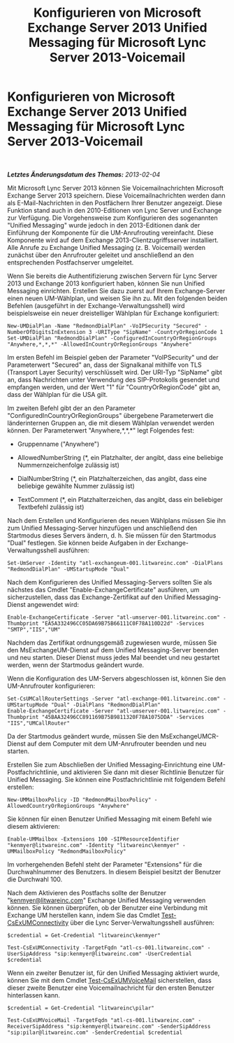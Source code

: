 ﻿---
title: Konfigurieren von Microsoft Exchange Server 2013 Unified Messaging für Microsoft Lync Server 2013-Voicemail
TOCTitle: Konfigurieren von Microsoft Exchange Server 2013 Unified Messaging für Microsoft Lync Server 2013-Voicemail
ms:assetid: 1be9c4f4-fd8e-4d64-9798-f8737b12e2ab
ms:mtpsurl: https://technet.microsoft.com/de-de/library/JJ687983(v=OCS.15)
ms:contentKeyID: 49890646
ms.date: 05/19/2016
mtps_version: v=OCS.15
ms.translationtype: HT
---

# Konfigurieren von Microsoft Exchange Server 2013 Unified Messaging für Microsoft Lync Server 2013-Voicemail

 

_**Letztes Änderungsdatum des Themas:** 2013-02-04_

Mit Microsoft Lync Server 2013 können Sie Voicemailnachrichten Microsoft Exchange Server 2013 speichern. Diese Voicemailnachrichten werden dann als E-Mail-Nachrichten in den Postfächern Ihrer Benutzer angezeigt. Diese Funktion stand auch in den 2010-Editionen von Lync Server und Exchange zur Verfügung. Die Vorgehensweise zum Konfigurieren des sogenannten "Unified Messaging" wurde jedoch in den 2013-Editionen dank der Einführung der Komponente für die UM-Anrufrouting vereinfacht. Diese Komponente wird auf dem Exchange 2013-Clientzugriffsserver installiert. Alle Anrufe zu Exchange Unified Messaging (z. B. Voicemail) werden zunächst über den Anrufrouter geleitet und anschließend an den entsprechenden Postfachserver umgeleitet.

Wenn Sie bereits die Authentifizierung zwischen Servern für Lync Server 2013 und Exchange 2013 konfiguriert haben, können Sie nun Unified Messaging einrichten. Erstellen Sie dazu zuerst auf Ihrem Exchange-Server einen neuen UM-Wählplan, und weisen Sie ihn zu. Mit den folgenden beiden Befehlen (ausgeführt in der Exchange-Verwaltungsshell) wird beispielsweise ein neuer dreistelliger Wählplan für Exchange konfiguriert:

    New-UMDialPlan -Name "RedmondDialPlan" -VoIPSecurity "Secured" -NumberOfDigitsInExtension 3 -URIType "SipName" -CountryOrRegionCode 1
    Set-UMDialPlan "RedmondDialPlan" -ConfiguredInCountryOrRegionGroups "Anywhere,*,*,*" -AllowedInCountryOrRegionGroups "Anywhere"

Im ersten Befehl im Beispiel geben der Parameter "VoIPSecurity" und der Parameterwert "Secured" an, dass der Signalkanal mithilfe von TLS (Transport Layer Security) verschlüsselt wird. Der URI-Typ "SipName" gibt an, dass Nachrichten unter Verwendung des SIP-Protokolls gesendet und empfangen werden, und der Wert "1" für "CountryOrRegionCode" gibt an, dass der Wählplan für die USA gilt.

Im zweiten Befehl gibt der an den Parameter "ConfiguredInCountryOrRegionGroups" übergebene Parameterwert die länderinternen Gruppen an, die mit diesem Wählplan verwendet werden können. Der Parameterwert "Anywhere,\*,\*,\*" legt Folgendes fest:

  - Gruppenname ("Anywhere")

  - AllowedNumberString (\*, ein Platzhalter, der angibt, dass eine beliebige Nummernzeichenfolge zulässig ist)

  - DialNumberString (\*, ein Platzhalterzeichen, das angibt, dass eine beliebige gewählte Nummer zulässig ist)

  - TextComment (\*, ein Platzhalterzeichen, das angibt, dass ein beliebiger Textbefehl zulässig ist)

Nach dem Erstellen und Konfigurieren des neuen Wählplans müssen Sie ihn zum Unified Messaging-Server hinzufügen und anschließend den Startmodus dieses Servers ändern, d. h. Sie müssen für den Startmodus "Dual" festlegen. Sie können beide Aufgaben in der Exchange-Verwaltungsshell ausführen:

    Set-UmServer -Identity "atl-exchangeum-001.litwareinc.com" -DialPlans "RedmondDialPlan" -UMStartupMode "Dual"

Nach dem Konfigurieren des Unified Messaging-Servers sollten Sie als nächstes das Cmdlet "Enable-ExchangeCertificate" ausführen, um sicherzustellen, dass das Exchange-Zertifikat auf den Unified Messaging-Dienst angewendet wird:

    Enable-ExchangeCertificate -Server "atl-umserver-001.litwareinc.com" -Thumbprint "EA5A332496CC05DA69B75B66111C0F78A110D22d" -Services "SMTP","IIS","UM"

Nachdem das Zertifikat ordnungsgemäß zugewiesen wurde, müssen Sie den MsExchangeUM-Dienst auf dem Unified Messaging-Server beenden und neu starten. Dieser Dienst muss jedes Mal beendet und neu gestartet werden, wenn der Startmodus geändert wurde.

Wenn die Konfiguration des UM-Servers abgeschlossen ist, können Sie den UM-Anrufrouter konfigurieren:

    Set-CsUMCallRouterSettings -Server "atl-exchange-001.litwareinc.com" -UMStartupMode "Dual" -DialPlans "RedmondDialPlan" 
    Enable-ExchangeCertificate -Server "atl-umserver-001.litwareinc.com" -Thumbprint "45BAA32496CC891169B75B9811320F78A1075DDA" -Services "IIS","UMCallRouter"

Da der Startmodus geändert wurde, müssen Sie den MsExchangeUMCR-Dienst auf dem Computer mit dem UM-Anrufrouter beenden und neu starten.

Erstellen Sie zum Abschließen der Unified Messaging-Einrichtung eine UM-Postfachrichtlinie, und aktivieren Sie dann mit dieser Richtlinie Benutzer für Unified Messaging. Sie können eine Postfachrichtlinie mit folgendem Befehl erstellen:

    New-UMMailboxPolicy -ID "RedmondMailboxPolicy" -AllowedCountryOrRegionGroups "Anywhere"

Sie können für einen Benutzer Unified Messaging mit einem Befehl wie diesem aktivieren:

    Enable-UMMailbox -Extensions 100 -SIPResourceIdentifier "kenmyer@litwareinc.com" -Identity "litwareinc\kenmyer" -UMMailboxPolicy "RedmondMailboxPolicy"

Im vorhergehenden Befehl steht der Parameter "Extensions" für die Durchwahlnummer des Benutzers. In diesem Beispiel besitzt der Benutzer die Durchwahl 100.

Nach dem Aktivieren des Postfachs sollte der Benutzer "kenmyer@litwareinc.com" Exchange Unified Messaging verwenden können. Sie können überprüfen, ob der Benutzer eine Verbindung mit Exchange UM herstellen kann, indem Sie das Cmdlet [Test-CsExUMConnectivity](https://docs.microsoft.com/en-us/powershell/module/skype/Test-CsExUMConnectivity) über die Lync Server-Verwaltungsshell ausführen:

    $credential = Get-Credential "litwareinc\kenmyer"
    
    Test-CsExUMConnectivity -TargetFqdn "atl-cs-001.litwareinc.com" -UserSipAddress "sip:kenmyer@litwareinc.com" -UserCredential $credential

Wenn ein zweiter Benutzer ist, für den Unified Messaging aktiviert wurde, können Sie mit dem Cmdlet [Test-CsExUMVoiceMail](test-csexumvoicemail.md) sicherstellen, dass dieser zweite Benutzer eine Voicemailnachricht für den ersten Benutzer hinterlassen kann.

    $credential = Get-Credential "litwareinc\pilar"
    
    Test-CsExUMVoiceMail -TargetFqdn "atl-cs-001.litwareinc.com" -ReceiverSipAddress "sip:kenmyer@litwareinc.com" -SenderSipAddress "sip:pilar@litwareinc.com" -SenderCredential $credential


